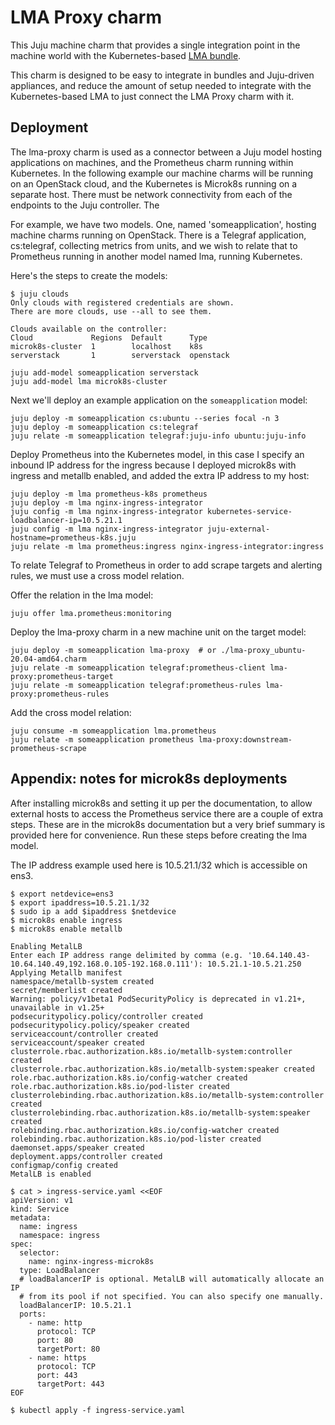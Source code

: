 # LMA Proxy charm

This Juju machine charm that provides a single integration point in the machine world with the Kubernetes-based [LMA bundle](https://charmhub.io/lma-light).

This charm is designed to be easy to integrate in bundles and Juju-driven appliances, and reduce the amount of setup needed to integrate with the Kubernetes-based LMA to just connect the LMA Proxy charm with it.

## Deployment

The lma-proxy charm is used as a connector between a Juju model hosting
applications on machines, and the Prometheus charm running within Kubernetes.
In the following example our machine charms will be running on an OpenStack
cloud, and the Kubernetes is Microk8s running on a separate host.  There must be
network connectivity from each of the endpoints to the Juju controller.  The

For example, we have two models.  One, named 'someapplication', hosting machine charms
running on OpenStack.  There is a Telegraf application, cs:telegraf, collecting
metrics from units, and we wish to relate that to Prometheus running in another
model named lma, running Kubernetes.

Here's the steps to create the models:

```
$ juju clouds
Only clouds with registered credentials are shown.
There are more clouds, use --all to see them.

Clouds available on the controller:
Cloud             Regions  Default      Type
microk8s-cluster  1        localhost    k8s
serverstack       1        serverstack  openstack

juju add-model someapplication serverstack
juju add-model lma microk8s-cluster
```

Next we'll deploy an example application on the `someapplication` model:

```
juju deploy -m someapplication cs:ubuntu --series focal -n 3
juju deploy -m someapplication cs:telegraf
juju relate -m someapplication telegraf:juju-info ubuntu:juju-info
```

Deploy Prometheus into the Kubernetes model, in this case I specify an inbound
IP address for the ingress because I deployed microk8s with ingress and metallb
enabled, and added the extra IP address to my host:

```
juju deploy -m lma prometheus-k8s prometheus
juju deploy -m lma nginx-ingress-integrator
juju config -m lma nginx-ingress-integrator kubernetes-service-loadbalancer-ip=10.5.21.1
juju config -m lma nginx-ingress-integrator juju-external-hostname=prometheus-k8s.juju
juju relate -m lma prometheus:ingress nginx-ingress-integrator:ingress
```

To relate Telegraf to Prometheus in order to add scrape targets and alerting
rules, we must use a cross model relation.

Offer the relation in the lma model:

```
juju offer lma.prometheus:monitoring
```

Deploy the lma-proxy charm in a new machine unit on the target model:

```
juju deploy -m someapplication lma-proxy  # or ./lma-proxy_ubuntu-20.04-amd64.charm
juju relate -m someapplication telegraf:prometheus-client lma-proxy:prometheus-target
juju relate -m someapplication telegraf:prometheus-rules lma-proxy:prometheus-rules
```

Add the cross model relation:

```
juju consume -m someapplication lma.prometheus
juju relate -m someapplication prometheus lma-proxy:downstream-prometheus-scrape
```

## Appendix: notes for microk8s deployments

After installing microk8s and setting it up per the documentation, to allow
external hosts to access the Prometheus service there are a couple of extra
steps.  These are in the microk8s documentation but a very brief summary is
provided here for convenience.  Run these steps before creating the lma model.

The IP address example used here is 10.5.21.1/32 which is accessible on ens3.

```
$ export netdevice=ens3
$ export ipaddress=10.5.21.1/32
$ sudo ip a add $ipaddress $netdevice
$ microk8s enable ingress
$ microk8s enable metallb

Enabling MetalLB
Enter each IP address range delimited by comma (e.g. '10.64.140.43-10.64.140.49,192.168.0.105-192.168.0.111'): 10.5.21.1-10.5.21.250
Applying Metallb manifest
namespace/metallb-system created
secret/memberlist created
Warning: policy/v1beta1 PodSecurityPolicy is deprecated in v1.21+, unavailable in v1.25+
podsecuritypolicy.policy/controller created
podsecuritypolicy.policy/speaker created
serviceaccount/controller created
serviceaccount/speaker created
clusterrole.rbac.authorization.k8s.io/metallb-system:controller created
clusterrole.rbac.authorization.k8s.io/metallb-system:speaker created
role.rbac.authorization.k8s.io/config-watcher created
role.rbac.authorization.k8s.io/pod-lister created
clusterrolebinding.rbac.authorization.k8s.io/metallb-system:controller created
clusterrolebinding.rbac.authorization.k8s.io/metallb-system:speaker created
rolebinding.rbac.authorization.k8s.io/config-watcher created
rolebinding.rbac.authorization.k8s.io/pod-lister created
daemonset.apps/speaker created
deployment.apps/controller created
configmap/config created
MetalLB is enabled

$ cat > ingress-service.yaml <<EOF
apiVersion: v1
kind: Service
metadata:
  name: ingress
  namespace: ingress
spec:
  selector:
    name: nginx-ingress-microk8s
  type: LoadBalancer
  # loadBalancerIP is optional. MetalLB will automatically allocate an IP
  # from its pool if not specified. You can also specify one manually.
  loadBalancerIP: 10.5.21.1
  ports:
    - name: http
      protocol: TCP
      port: 80
      targetPort: 80
    - name: https
      protocol: TCP
      port: 443
      targetPort: 443
EOF

$ kubectl apply -f ingress-service.yaml
```
